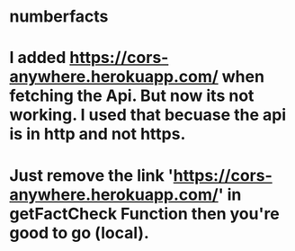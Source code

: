 # numberfacts

# I added https://cors-anywhere.herokuapp.com/ when fetching the Api. But now its not working. I used that becuase the api is in http and not https.

# Just remove the link 'https://cors-anywhere.herokuapp.com/' in getFactCheck Function then you're good to go (local). 

